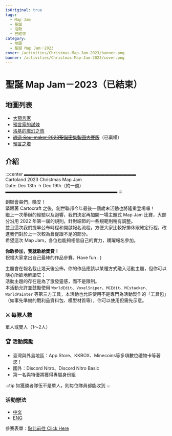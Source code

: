 ```yaml
---
isOriginal: true
tags:
  - Map Jam
  - 聖誕
  - 活動
  - 已結束
category:
  - 地圖
  - 聖誕 Map Jam－2023
cover: /activities/Christmas-Map-Jam-2023/banner.png
banner: /activities/Christmas-Map-Jam-2023/cover.png
---
```


# 聖誕 Map Jam－2023（已結束）

## 地圖列表

- [大預言家](./大預言家)
- [預言家的試煉](./預言家的試煉)
- [洛基的魔幻之旅](./洛基的魔幻之旅)
- ~~[魂造 Soul maker 2023聖誕密集製圖大賽版](./魂造-Soul-maker-2023聖誕密集製圖大賽版)~~（已棄權）
- [預言之塔](./預言之塔)

## 介紹

:::center
▬▬▬▬▬▬▬▬▬▬▬▬▬▬▬▬▬▬▬▬▬▬▬▬▬  
Cartoland 2023 Christmas Map Jam  
Date: Dec 13th → Dec 19th（約一週）  
▬▬▬▬▬▬▬▬▬▬▬▬▬▬▬▬▬▬▬▬▬▬▬▬▬
:::

創聯會員們，晚安！  
緊跟著 Cartocraft 之後，創世聯邦今年最後一個歲末活動也將隆重登場囉！  
繼上一次舉辦的經驗以及迴響，我們決定再加開一場主題式 Map Jam 比賽，大部分沿用 2022 年第一屆的規則，針對細節的一些規範則稍有調整。  
並且這次我們提早公布時程和開啟報名流程，方便大家比較好排休跟確定行程，改進我們對於上一次較為倉促跟不足的部分。  
希望這次 Map Jam，各位也能夠相信自己的實力，踴躍報名參加。

**你敢參加，我就敢給獎賞！**  
祝福大家拿出自己最棒的作品參賽。Have fun : )

主題會在報名截止幾天後公佈，你的作品應該以某種方式融入活動主題，但你可以隨心所欲地解讀它；  
活動主題的存在是為了激發靈感，而不是限制。  
本活動允許並鼓勵使用 `WorldEdit`、`VoxelSniper`、`MCEdit`、`MCstacker`、`WorldPainter` 等第三方工具，本活動也允許使用不是專門為活動製作的「工具包」（如事先準備的戰利品資料包、模型材質等），你可以使用但需先示意。

### ⚔️ 每隊人數

單人或雙人（1～2人）

### 🏆 活動獎勵

- 臺灣與外島地區：App Store、KKBOX、Minecoins等多項數位禮物卡等著您！  
- 國外：Discord Nitro、Discord Nitro Basic  
- 第一名與特優將獲得專屬身份組  

:::tip
如獲勝者隊伍不是單人，則每位隊員都能收到
:::

### 活動辦法

- [中文](https://reurl.cc/E10YL0)
- [ENG](https://reurl.cc/QZqNx9)

參賽表單：[點此前往 Click Here](https://forms.gle/PcrEQNHDbfpCmnqw8)
